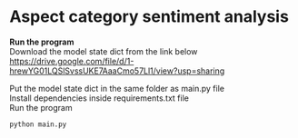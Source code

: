 # Aspect category sentiment analysis

**Run the program**  
Download the model state dict from the link below  
https://drive.google.com/file/d/1-hrewYG01LQSlSvssUKE7AaaCmo57Ll1/view?usp=sharing

Put the model state dict in the same folder as main.py file  
Install dependencies inside requirements.txt file  
Run the program
```
python main.py
```
